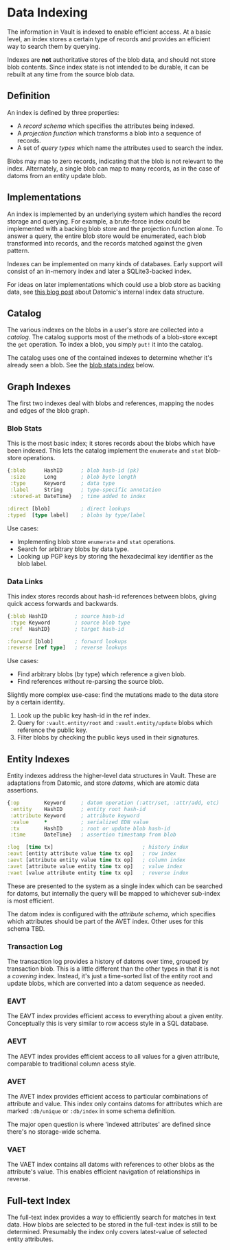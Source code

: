Data Indexing
=============

The information in Vault is indexed to enable efficient access. At a basic
level, an index stores a certain type of records and provides an efficient way
to search them by querying.

Indexes are **not** authoritative stores of the blob data, and should not store
blob contents. Since index state is not intended to be durable, it can be
rebuilt at any time from the source blob data.

## Definition

An index is defined by three properties:
- A _record schema_ which specifies the attributes being indexed.
- A _projection function_ which transforms a blob into a sequence of records.
- A set of _query types_ which name the attributes used to search the index.

Blobs may map to zero records, indicating that the blob is not relevant to the
index. Alternately, a single blob can map to many records, as in the case of
datoms from an entity update blob.

## Implementations

An index is implemented by an underlying system which handles the record storage
and querying. For example, a brute-force index could be implemented with a
backing blob store and the projection function alone. To answer a query, the
entire blob store would be enumerated, each blob transformed into records, and
the records matched against the given pattern.

Indexes can be implemented on many kinds of databases. Early support will
consist of an in-memory index and later a SQLite3-backed index.

For ideas on later implementations which could use a blob store as backing data,
see [this blog
post](http://tonsky.me/blog/unofficial-guide-to-datomic-internals/) about
Datomic's internal index data structure.

## Catalog

The various indexes on the blobs in a user's store are collected into a
_catalog_. The catalog supports most of the methods of a blob-store except
the `get` operation. To index a blob, you simply `put!` it into the catalog.

The catalog uses one of the contained indexes to determine whether it's
already seen a blob. See the [blob stats index](#blob-stats) below.

## Graph Indexes

The first two indexes deal with blobs and references, mapping the nodes and
edges of the blob graph.

### Blob Stats

This is the most basic index; it stores records about the blobs which have been
indexed. This lets the catalog implement the `enumerate` and `stat` blob-store
operations.

```clojure
{:blob      HashID      ; blob hash-id (pk)
 :size      Long        ; blob byte length
 :type      Keyword     ; data type
 :label     String      ; type-specific annotation
 :stored-at DateTime}   ; time added to index

:direct [blob]          ; direct lookups
:typed  [type label]    ; blobs by type/label
```

Use cases:
- Implementing blob store `enumerate` and `stat` operations.
- Search for arbitrary blobs by data type.
- Looking up PGP keys by storing the hexadecimal key identifier as the blob
  label.

### Data Links

This index stores records about hash-id references between blobs, giving quick
access forwards and backwards.

```clojure
{:blob HashID         ; source hash-id
 :type Keyword        ; source blob type
 :ref  HashID}        ; target hash-id

:forward [blob]       ; forward lookups
:reverse [ref type]   ; reverse lookups
```

Use cases:
- Find arbitrary blobs (by type) which reference a given blob.
- Find references without re-parsing the source blob.

Slightly more complex use-case: find the mutations made to the data store by a
certain identity.
1. Look up the public key hash-id in the ref index.
2. Query for `:vault.entity/root` and `:vault.entity/update` blobs which
   reference the public key.
3. Filter blobs by checking the public keys used in their signatures.

## Entity Indexes

Entity indexes address the higher-level data structures in Vault. These are
adaptations from Datomic, and store _datoms_, which are atomic data assertions.

```clojure
{:op        Keyword     ; datom operation (:attr/set, :attr/add, etc)
 :entity    HashID      ; entity root hash-id
 :attribute Keyword     ; attribute keyword
 :value     *           ; serialized EDN value
 :tx        HashID      ; root or update blob hash-id
 :time      DateTime}   ; assertion timestamp from blob

:log  [time tx]                             ; history index
:eavt [entity attribute value time tx op]   ; row index
:aevt [attribute entity value time tx op]   ; column index
:avet [attribute value entity time tx op]   ; value index
:vaet [value attribute entity time tx op]   ; reverse index
```

These are presented to the system as a single index which can be searched for
datoms, but internally the query will be mapped to whichever sub-index is most
efficient.

The datom index is configured with the _attribute schema_, which specifies which
attributes should be part of the AVET index. Other uses for this schema TBD.

### Transaction Log

The transaction log provides a history of datoms over time, grouped by
transaction blob.  This is a little different than the other types in that it is
not a _covering_ index. Instead, it's just a time-sorted list of the entity root
and update blobs, which are converted into a datom sequence as needed.

### EAVT

The EAVT index provides efficient access to everything about a given entity.
Conceptually this is very similar to row access style in a SQL database.

### AEVT

The AEVT index provides efficient access to all values for a given attribute,
comparable to traditional column acess style.

### AVET

The AVET index provides efficient access to particular combinations of attribute
and value. This index only contains datoms for attributes which are marked
`:db/unique` or `:db/index` in some schema definition.

The major open question is where 'indexed attributes' are defined since there's
no storage-wide schema.

### VAET

The VAET index contains all datoms with references to other blobs as the
attribute's value. This enables efficient navigation of relationships in
reverse.

## Full-text Index

The full-text index provides a way to efficiently search for matches in text
data. How blobs are selected to be stored in the full-text index is still to be
determined. Presumably the index only covers latest-value of selected entity
attributes.
